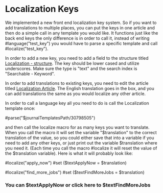 Localization Keys
==============

We implemented a new front end localization key system. So if you want to add translations to multiple places, you can put the keys in one article and then do a simple call in any template you would like. It functions just like the back end keys the only difference is in order to call it, instead of writing #language("test_key") you would have to parse a specific template and call #localize("test_key").

In order to add a new key, you need to add a field to the structure titled [Localization - structure](https://www.liferay.com/group/control_panel/manage?p_p_id=15&p_p_lifecycle=0&p_p_state=maximized&p_p_mode=view&doAsGroupId=14&refererPlid=8440537&_15_struts_action=%2Fjournal%2Fedit_structure&_15_redirect=https%3A%2F%2Fwww.liferay.com%2Fgroup%2Fcontrol_panel%2Fmanage%3Fp_p_id%3D15%26p_p_lifecycle%3D0%26p_p_state%3Dmaximized%26p_p_mode%3Dview%26doAsGroupId%3D14%26refererPlid%3D8440537%26_15_advancedSearch%3Dtrue%26_15_tabs1%3Dstructures%26_15_delta%3D20%26_15_searchStructureId%3D%26_15_tabs1TabsScroll%3D%26_15_andOperator%3D1%26_15_formDate%3D1382981204584%26_15_groupId%3D%26_15_cmd%3D%26_15_refererPlid%3D8440537%26_15_page%3D1%26_15_description%3D%26_15_deleteStructureIds%3D%26_15_name%3Dlocalization%26_15_struts_action%3D%252Fjournal%252Fview%26_15_doAsGroupId%3D14%26_15_ocerSearchContainerPrimaryKeys%3D10176903%252C10177061%252C10468558%252C10539199%252C11008705%252C11292545%252C11975299%252C12033169%252C12235047%252C12235133%252C13193769%252C13193776%252C13652005%252C14221653%252C14541028%252C14541043%252C14747330%252C14753555%252C14753583%252C14753598&_15_groupId=14&_15_structureId=30798478). The key should be lower cased and utilize underscores. Make sure the type is "text" and the search index is "Searchable - Keyword".

In order to add translations to existing keys, you need to edit the article titled [Localization Article](https://www.liferay.com/group/control_panel/manage?p_p_id=15&p_p_lifecycle=0&p_p_state=maximized&p_p_mode=view&doAsGroupId=14&refererPlid=8440537&_15_struts_action=%2Fjournal%2Fedit_article&_15_redirect=https%3A%2F%2Fwww.liferay.com%2Fgroup%2Fcontrol_panel%2Fmanage%3Fp_p_id%3D15%26p_p_lifecycle%3D0%26p_p_state%3Dmaximized%26p_p_mode%3Dview%26doAsGroupId%3D14%26refererPlid%3D8440537%26_15_advancedSearch%3Dtrue%26_15_tabs1%3Dweb-content%26_15_status%3D%26_15_delta%3D20%26_15_searchArticleId%3D%26_15_deleteArticleIds%3D%26_15_tabs1TabsScroll%3D%26_15_type%3D%26_15_expireArticleIds%3D%26_15_andOperator%3D1%26_15_formDate%3D1382981384448%26_15_content%3D%26_15_groupId%3D%26_15_title%3Dlocalization%26_15_cmd%3D%26_15_refererPlid%3D8440537%26_15_page%3D1%26_15_description%3D%26_15_struts_action%3D%252Fjournal%252Fview%26_15_doAsGroupId%3D14%26_15_ocerSearchContainerPrimaryKeys%3DEN-USERGUIDE.ZIP30851122%252CEN-USERGUIDE.ZIP30851132%252CEN-USERGUIDE.ZIP30851142%252CEN-USERGUIDE.ZIP30851152%252CEN-USERGUIDE.ZIP30851162%252CEN-USERGUIDE.ZIP30851172%252CEN-USERGUIDE.ZIP30851182%252CEN-USERGUIDE.ZIP30851192%252CEN-USERGUIDE.ZIP30851202%252CEN-USERGUIDE.ZIP30851212%252CEN-USERGUIDE.ZIP30851222%252CEN-USERGUIDE.ZIP30851232%252CEN-USERGUIDE.ZIP30851242%252CEN-USERGUIDE.ZIP30851252%252CEN-USERGUIDE.ZIP30851262%252CEN-USERGUIDE.ZIP30851272%252CEN-USERGUIDE.ZIP30851282%252CEN-USERGUIDE.ZIP30851292%252CEN-USERGUIDE.ZIP30851302%252CEN-USERGUIDE.ZIP30851312&_15_originalRedirect=https%3A%2F%2Fwww.liferay.com%2Fgroup%2Fcontrol_panel%2Fmanage%3Fp_p_id%3D15%26p_p_lifecycle%3D0%26p_p_state%3Dmaximized%26p_p_mode%3Dview%26doAsGroupId%3D14%26refererPlid%3D8440537%26_15_advancedSearch%3Dtrue%26_15_tabs1%3Dweb-content%26_15_status%3D%26_15_delta%3D20%26_15_searchArticleId%3D%26_15_deleteArticleIds%3D%26_15_tabs1TabsScroll%3D%26_15_type%3D%26_15_expireArticleIds%3D%26_15_andOperator%3D1%26_15_formDate%3D1382981384448%26_15_content%3D%26_15_groupId%3D%26_15_title%3Dlocalization%26_15_cmd%3D%26_15_refererPlid%3D8440537%26_15_page%3D1%26_15_description%3D%26_15_struts_action%3D%252Fjournal%252Fview%26_15_doAsGroupId%3D14%26_15_ocerSearchContainerPrimaryKeys%3DEN-USERGUIDE.ZIP30851122%252CEN-USERGUIDE.ZIP30851132%252CEN-USERGUIDE.ZIP30851142%252CEN-USERGUIDE.ZIP30851152%252CEN-USERGUIDE.ZIP30851162%252CEN-USERGUIDE.ZIP30851172%252CEN-USERGUIDE.ZIP30851182%252CEN-USERGUIDE.ZIP30851192%252CEN-USERGUIDE.ZIP30851202%252CEN-USERGUIDE.ZIP30851212%252CEN-USERGUIDE.ZIP30851222%252CEN-USERGUIDE.ZIP30851232%252CEN-USERGUIDE.ZIP30851242%252CEN-USERGUIDE.ZIP30851252%252CEN-USERGUIDE.ZIP30851262%252CEN-USERGUIDE.ZIP30851272%252CEN-USERGUIDE.ZIP30851282%252CEN-USERGUIDE.ZIP30851292%252CEN-USERGUIDE.ZIP30851302%252CEN-USERGUIDE.ZIP30851312&_15_groupId=14&_15_articleId=30798511). The English translation goes in the box, and you can add translations the same as you would localize any other article.

In order to call a language key all you need to do is call the Localization template once:

\#parse("$journalTemplatesPath/30798505")

and then call the localize macro for as many keys you want to translate. When you call the macro it will set the variable "$translation" to the correct translation of the value, so you could either save that into a variable if you need to add any other keys, or just print out the variable $translation where you need it. (Each time you call the macro #localize it will reset the value of the $translation variable). Here is what it will probably look like:

\#localize("apply_now")
\#set ($textApplyNow = $translation)

\#localize("find_more_jobs")
\#set ($textFindMoreJobs = $translation)

<h3>You can $textApplyNow or click here to $textFindMoreJobs</h3>